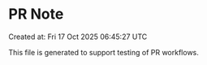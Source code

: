 # PR Note

Created at: Fri 17 Oct 2025 06:45:27 UTC

This file is generated to support testing of PR workflows.
